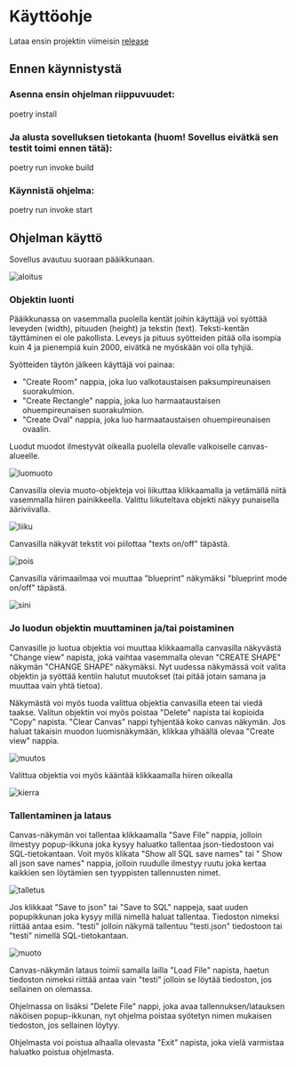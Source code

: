 # Käyttöohje

Lataa ensin projektin viimeisin [release](https://github.com/Kissaniemi/ot-harjoitustyo/releases/tag/loppupalautus)

## Ennen käynnistystä

### Asenna ensin ohjelman riippuvuudet:

poetry install

### Ja alusta sovelluksen tietokanta (huom! Sovellus eivätkä sen testit toimi ennen tätä):

poetry run invoke build

### Käynnistä ohjelma:

poetry run invoke start


## Ohjelman käyttö

Sovellus avautuu suoraan pääikkunaan.

![aloitus](https://github.com/Kissaniemi/ot-harjoitustyo/blob/main/projekti/kuvat/Ohje/avausruutu.png)

### Objektin luonti

Pääikkunassa on vasemmalla puolella kentät joihin käyttäjä voi syöttää leveyden (width), pituuden (height) ja tekstin (text). Teksti-kentän täyttäminen ei ole pakollista. Leveys ja pituus syötteiden pitää olla isompia kuin 4 ja pienempiä kuin 2000, eivätkä ne myöskään voi olla tyhjiä.

Syötteiden täytön jälkeen käyttäjä voi painaa:
- "Create Room" nappia, joka luo valkotaustaisen paksumpireunaisen suorakulmion. 
- "Create Rectangle" nappia, joka luo harmaataustaisen ohuempireunaisen suorakulmion.
- "Create Oval" nappia, joka luo harmaataustaisen ohuempireunaisen ovaalin.

Luodut muodot ilmestyvät oikealla puolella olevalle valkoiselle canvas-alueelle.

![luomuoto](https://github.com/Kissaniemi/ot-harjoitustyo/blob/main/projekti/kuvat/Ohje/luotuobjekti.png)

Canvasilla olevia muoto-objekteja voi liikuttaa klikkaamalla ja vetämällä niitä vasemmalla hiiren painikkeella. Valittu liikuteltava objekti näkyy punaisella ääriviivalla.

![liiku](https://github.com/Kissaniemi/ot-harjoitustyo/blob/main/projekti/kuvat/Ohje/liikuttelu.png)

Canvasilla näkyvät tekstit voi piilottaa "texts on/off" täpästä.

![pois](https://github.com/Kissaniemi/ot-harjoitustyo/blob/main/projekti/kuvat/Ohje/tekstipois.png)

Canvasilla värimaailmaa voi muuttaa "blueprint" näkymäksi "blueprint mode on/off" täpästä.

![sini](https://github.com/Kissaniemi/ot-harjoitustyo/blob/main/projekti/kuvat/Ohje/blueprint.png)

### Jo luodun objektin muuttaminen ja/tai poistaminen

Canvasille jo luotua objektia voi muuttaa klikkaamalla canvasilla näkyvästä "Change view" napista, joka vaihtaa vasemmalla olevan "CREATE SHAPE" näkymän "CHANGE SHAPE" näkymäksi. Nyt uudessa näkymässä voit valita objektin ja syöttää kentiin halutut muutokset (tai pitää jotain samana ja muuttaa vain yhtä tietoa).

Näkymästä voi myös tuoda valittua objektia canvasilla eteen tai viedä taakse. Valitun objektin voi myös poistaa "Delete" napista tai kopioida "Copy" napista. "Clear Canvas" nappi tyhjentää koko canvas näkymän. 
Jos haluat takaisin muodon luomisnäkymään, klikkaa ylhäällä olevaa "Create view" nappia.

![muutos](https://github.com/Kissaniemi/ot-harjoitustyo/blob/main/projekti/kuvat/Ohje/muutos.png)

Valittua objektia voi myös kääntää klikkaamalla hiiren oikealla

![kierra](https://github.com/Kissaniemi/ot-harjoitustyo/blob/main/projekti/kuvat/Ohje/kaannos.png)

### Tallentaminen ja lataus

Canvas-näkymän voi tallentaa klikkaamalla "Save File" nappia, jolloin ilmestyy popup-ikkuna joka kysyy haluatko tallentaa json-tiedostoon vai SQL-tietokantaan. Voit myös klikata "Show all SQL save names" tai " Show all json save names" nappia, jolloin ruudulle ilmestyy ruutu joka kertaa kaikkien sen löytämien sen tyyppisten tallennusten nimet.

![talletus](https://github.com/Kissaniemi/ot-harjoitustyo/blob/main/projekti/kuvat/Ohje/tallennus.png)

Jos klikkaat "Save to json" tai "Save to SQL" nappeja, saat uuden popupikkunan joka kysyy millä nimellä haluat tallentaa. Tiedoston nimeksi riittää antaa esim. "testi" jolloin näkymä tallentuu "testi.json" tiedostoon tai "testi" nimellä SQL-tietokantaan.

![muoto](https://github.com/Kissaniemi/ot-harjoitustyo/blob/main/projekti/kuvat/Ohje/nimimuoto.png)

Canvas-näkymän lataus toimii samalla lailla "Load File" napista, haetun tiedoston nimeksi riittää antaa vain "testi" jolloin se löytää tiedoston, jos sellainen on olemassa.

Ohjelmassa on lisäksi "Delete File" nappi, joka avaa tallennuksen/latauksen näköisen popup-ikkunan, nyt ohjelma poistaa syötetyn nimen mukaisen tiedoston, jos sellainen löytyy.

Ohjelmasta voi poistua alhaalla olevasta "Exit" napista, joka vielä varmistaa haluatko poistua ohjelmasta.

